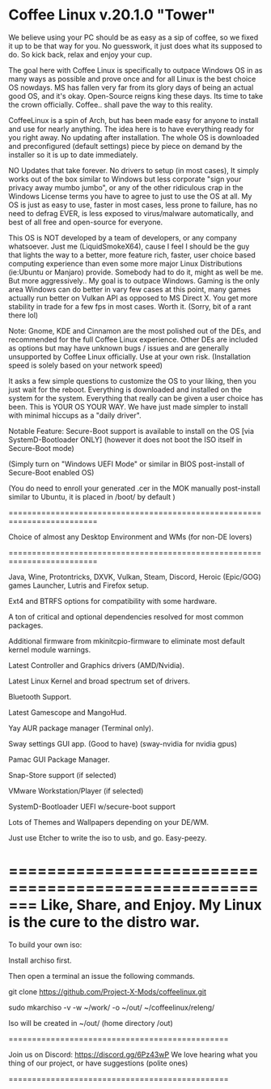 # Coffee Linux v.20.1.0 "Tower"

We believe using your PC should be as easy as a sip of coffee, so we fixed it up to be that way for you. No guesswork, it just does what its supposed to do. So kick back, relax and enjoy your cup.

The goal here with Coffee Linux is specifically to outpace Windows OS in as many ways as possible and prove once and for all Linux is the best choice OS nowdays. MS has fallen very far from its glory days of being an actual good OS, and it's okay. 
Open-Source reigns king these days. Its time to take the crown officially.
Coffee.. shall pave the way to this reality.

CoffeeLinux is a spin of Arch, but has been made easy for anyone to install and use for nearly anything. 
The idea here is to have everything ready for you right away. No updating after installation.
The whole OS is downloaded and preconfigured (default settings) piece by piece on demand by the installer so it is up to date immediately.

 NO Updates that take forever. No drivers to setup (in most cases), It simply works out of the box similar to Windows but less corporate "sign your privacy away mumbo jumbo", or any of the other ridiculous crap in the Windows License terms you have to agree to just to use the OS at all. My OS is just as easy to use, faster in most cases, less prone to failure, has no need to defrag EVER, is less exposed to virus/malware automatically, and best of all free and open-source for everyone.

This OS is NOT developed by a team of developers, or any company whatsoever. Just me (LiquidSmokeX64), cause I feel I should be the guy that lights the way to a better, more feature rich, faster, user choice based computing experience than even some more major Linux Distributions (ie:Ubuntu or Manjaro) provide. Somebody had to do it, might as well be me. 
But more aggressively.. My goal is to outpace Windows. Gaming is the only area Windows can do better in vary few cases at this point, many games actually run better on Vulkan API as opposed to MS Direct X. You get more stability in trade for a few fps in most cases. Worth it. (Sorry, bit of a rant there lol)

Note: Gnome, KDE and Cinnamon are the most polished out of the DEs, and recommended for the full Coffee Linux experience. Other DEs are included as options but may have unknown bugs / issues and are generally unsupported by Coffee Linux officially. Use at your own risk.
(Installation speed is solely based on your network speed)

It asks a few simple questions to customize the OS to your liking, then you just wait for the reboot. Everything is downloaded and installed on the system for the system. 
Everything that really can be given a user choice has been. This is YOUR OS YOUR WAY. We have just made simpler to install with minimal hiccups as a "daily driver".

Notable Feature: Secure-Boot support is available to install on the OS [via SystemD-Bootloader ONLY] (however it does not boot the ISO itself in Secure-Boot mode)

(Simply turn on "Windows UEFI Mode" or similar in BIOS post-install of Secure-Boot enabled OS)

(You do need to enroll your generated .cer in the MOK manually post-install similar to Ubuntu, it is placed in /boot/ by default )

=========================================================================

Choice of almost any Desktop Environment and WMs (for non-DE lovers)

=========================================================================

Java, Wine, Protontricks, DXVK, Vulkan, Steam, Discord, Heroic (Epic/GOG) games Launcher, Lutris and Firefox setup.

Ext4 and BTRFS options for compatibility with some hardware.

A ton of critical and optional dependencies resolved for most common packages.

Additional firmware from mkinitcpio-firmware to eliminate most default kernel module warnings.

Latest Controller and Graphics drivers (AMD/Nvidia).

Latest Linux Kernel and broad spectrum set of drivers.

Bluetooth Support.

Latest Gamescope and MangoHud.

Yay AUR package manager (Terminal only).

Sway settings GUI app. (Good to have) (sway-nvidia for nvidia gpus)

Pamac GUI Package Manager.

Snap-Store support (if selected)

VMware Workstation/Player (if selected)

SystemD-Bootloader UEFI w/secure-boot support 

Lots of Themes and Wallpapers depending on your DE/WM.

Just use Etcher to write the iso to usb, and go. Easy-peezy.

=======================================================
Like, Share, and Enjoy. My Linux is the cure to the distro war.
=======================================================

To build your own iso:

Install archiso first.

Then open a terminal an issue the following commands.

git clone https://github.com/Project-X-Mods/coffeelinux.git

sudo mkarchiso -v -w ~/work/ -o ~/out/ ~/coffeelinux/releng/

Iso will be created in ~/out/ (home directory /out)

===============================================

Join us on Discord: https://discord.gg/6Pz43wP
We love hearing what you thing of our project, 
or have suggestions (polite ones)

===============================================
